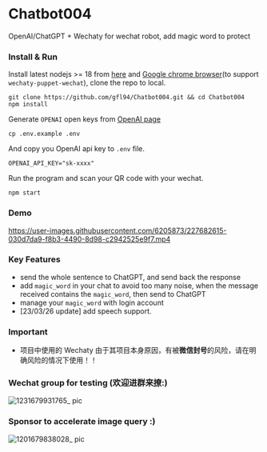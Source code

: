 # Chatbot004
OpenAI/ChatGPT + Wechaty for wechat robot, add magic word to protect


### Install & Run

Install latest nodejs >= 18 from [here](https://nodejs.org/en) and [Google chrome browser](https://www.google.com/chrome/dr/download/?brand=SLLM&geo=US&gclid=Cj0KCQjw2v-gBhC1ARIsAOQdKY3Al65EEor65A0lcNrnK69kC8T2hk5XKB-pQ88Uts3ZJhBvS_GAC18aAlhREALw_wcB&gclsrc=aw.ds)(to support `wechaty-puppet-wechat`), clone the repo to local.

```
git clone https://github.com/gfl94/Chatbot004.git && cd Chatbot004
npm install 
```

Generate `OPENAI` open keys from [OpenAI page](https://platform.openai.com/account/api-keys)

```
cp .env.example .env
```

And copy you OpenAI api key to `.env` file.

```
OPENAI_API_KEY="sk-xxxx"
```

Run the program and scan your QR code with your wechat.

```
npm start
```


### Demo


https://user-images.githubusercontent.com/6205873/227682615-030d7da9-f8b3-4490-8d98-c2942525e9f7.mp4


### Key Features

+ send the whole sentence to ChatGPT, and send back the response
+ add `magic_word` in your chat to avoid too many noise, when the message received contains the `magic_word`, then send to ChatGPT
+ manage your `magic_word` with login account
+ [23/03/26 update] add speech support.

### Important

+ 项目中使用的 Wechaty 由于其项目本身原因，有被**微信封号**的风险，请在明确风险的情况下使用！！


### Wechat group for testing (欢迎进群来撩:)

![1231679931765_ pic](https://user-images.githubusercontent.com/6205873/227992715-1632d4c4-087b-4fa6-bdde-06600714132c.jpg)


### Sponsor to accelerate image query :)

![1201679838028_ pic](https://user-images.githubusercontent.com/6205873/227779728-d035e6a3-d142-49da-be9d-e69b405a396a.jpg)

